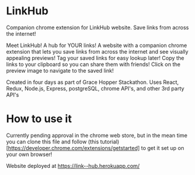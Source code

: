 # LinkHub
Companion chrome extension for LinkHub website. Save links from across the internet!

Meet LinkHub! A hub for YOUR links! A website with a companion chrome extension that lets you save links from across the internet and see visually appealing previews! Tag your saved links for easy lookup later! Copy the links to your clipboard so you can share them with friends! Click on the preview image to navigate to the saved link!

Created in four days as part of Grace Hopper Stackathon. Uses React, Redux, Node.js, Express, postgreSQL, chrome API's, and other 3rd party API's

# How to use it
Currently pending approval in the chrome web store, but in the mean time you can clone this file and follow (this tutorial)[https://developer.chrome.com/extensions/getstarted] to get it set up on your own browser!

Website deployed at <https://link--hub.herokuapp.com/>


